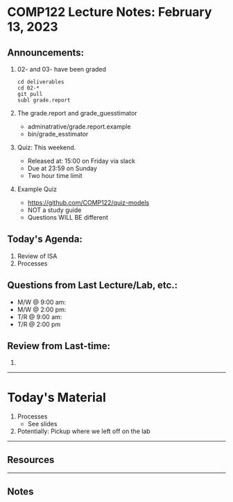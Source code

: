 # COMP122 Lecture Notes: February 13, 2023

## Announcements:
   1. 02- and 03- have been graded
      ```
      cd deliverables
      cd 02-*
      git pull
      subl grade.report
      ```
   1. The grade.report and grade_guesstimator
      - adminatrative/grade.report.example
      - bin/grade_esstimator

   1. Quiz:  This weekend.
      - Released at: 15:00 on Friday via slack
      - Due at 23:59 on Sunday
      - Two hour time limit
   1. Example Quiz
      - https://github.com/COMP122/quiz-models
      - NOT a study guide
      - Questions WILL BE different



## Today's Agenda:
   1. Review of ISA
   1. Processes
     

## Questions from Last Lecture/Lab, etc.:
   * M/W @ 9:00 am:
   * M/W @ 2:00 pm:
   * T/R @ 9:00 am:
   * T/R @ 2:00 pm


## Review from Last-time:
   1. 
      

---
# Today's Material
  1. Processes
     - See slides
  1. Potentially: Pickup where we left off on the lab

---
## Resources

---
## Notes
<!-- This section is for students to place their notes -->


